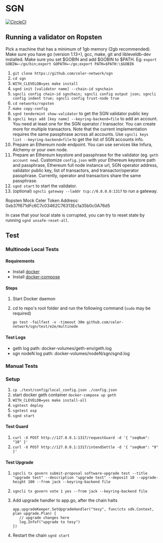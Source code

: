 # SGN

[![CircleCI](https://circleci.com/gh/celer-network/sgn/tree/master.svg?style=svg)](https://circleci.com/gh/celer-network/sgn/tree/master)

## Running a validator on Ropsten

Pick a machine that has a minimum of 1gb memory (2gb recommended). Make sure you have go (version 1.13+), gcc, make, git and libleveldb-dev installed. Make sure you set \$GOBIN and add \$GOBIN to \$PATH. Eg:
`export GOBIN=~/go/bin;export GOPATH=~/go;export PATH=$PATH:\$GOBIN`

1. `git clone https://github.com/celer-network/sgn`
2. `cd sgn`
3. `WITH_CLEVELDB=yes make install`
4. `sgnd init [validator name] --chain-id sgnchain`
5. `sgncli config chain-id sgnchain; sgncli config output json; sgncli config indent true; sgncli config trust-node true`
6. `cd networks/ropsten`
7. `make copy-config`
8. `sgnd tendermint show-validator` to get the SGN validator public key
9. `sgncli keys add [key name] --keyring-backend=file` to add an account. You need at least one for the SGN operator / transactor. You can create more for multiple transactors. Note that the current implementation requires the same passphrase across all accounts. Use `sgncli keys list --keyring-backend=file` to get the list of SGN accounts info.
10. Prepare an Ethereum node endpoint. You can use services like Infura, Alchemy or your own node.
11. Prepare an Ethereum keystore and passphrase for the validator (eg. `geth account new`). Customize `config.json` with your Ethereum keystore path and passphrase, Ethereum full node instance url, SGN operator address, validator public key, list of transactors, and transactor/operator passphrase. Currently, operator and transactors share the same passphrase.
12. `sgnd start` to start the validator.
13. (optional) `sgncli gateway --laddr tcp://0.0.0.0:1317` to run a gateway.

Ropsten Mock Celer Token Address: 0xb37f671dFc6C7c03462C76313Ec1a35b0c0A76d5

In case that your local state is corrupted, you can try to reset state by running `sgnd unsafe-reset-all`.

## Test

### Multinode Local Tests

#### Requirements

- Install [docker](https://docs.docker.com/install/)
- Install [docker-compose](https://docs.docker.com/compose/install/)

#### Steps

1. Start Docker daemon
2. cd to repo's root folder and run the following command (`sudo` may be required)

   `go test -failfast -v -timeout 30m github.com/celer-network/sgn/test/e2e/multinode`

#### Test Logs

- geth log path: docker-volumes/geth-env/geth.log
- sgn nodeN log path: docker-volumes/nodeN/sgn/sgnd.log

### Manual Tests

### Setup

1. `cp ./test/config/local_config.json ./config.json`
1. start docker geth container `docker-compose up geth`
1. `WITH_CLEVELDB=yes make install-all`
1. `sgntest deploy`
1. `sgntest osp`
1. `sgnd start`

#### Test Guard

1. `curl -X POST http://127.0.0.1:1317/requestGuard -d '{ "seqNum": "10" }'`
1. `curl -X POST http://127.0.0.1:1317/intendSettle -d '{ "seqNum": "9" }'`

#### Test Upgrade

1. `sgncli tx govern submit-proposal software-upgrade test --title "upgrade test" --description "upgrade test" --deposit 10 --upgrade-height 100 --from jack --keyring-backend file`
1. `sgncli tx govern vote 1 yes --from jack --keyring-backend file`
1. Add upgrade handler to app.go, after the chain halts

   ```
   app.upgradeKeeper.SetUpgradeHandler("tesy", func(ctx sdk.Context, plan upgrade.Plan) {
      // upgrade changes here
      log.Infof("upgrade to tesy")
   })
   ```

1. Restart the chain `sgnd start`
